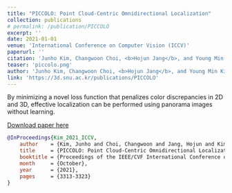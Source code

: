 ```yaml
---
title: "PICCOLO: Point Cloud-Centric Omnidirectional Localization"
collection: publications
# permalink: /publication/PICCOLO
excerpt: ''
date: 2021-01-01
venue: 'International Conference on Computer Vision (ICCV)'
paperurl: ''
citation: 'Junho Kim, Changwoon Choi, <b>Hojun Jang</b>, and Young Min Kim, PICCOLO: Point Cloud-Centric Omnidirectional Localization, in <i>Proceedings of the IEEE/CVF International Conference on Computer Vision (ICCV)</i>, 2021.'
teaser: 'piccolo.png'
author: 'Junho Kim, Changwoon Choi, <b>Hojun Jang</b>, and Young Min Kim'
link: 'https://3d.snu.ac.kr/publications/PICCOLO'
---
```

By minimizing a novel loss function that penalizes color discrepancies in 2D and 3D, effective localization can be performed using panorama images without learning.

[Download paper here](https://openaccess.thecvf.com/content/ICCV2021/html/Kim_PICCOLO_Point_Cloud-Centric_Omnidirectional_Localization_ICCV_2021_paper.html)

```bibtex
@InProceedings{Kim_2021_ICCV,
    author    = {Kim, Junho and Choi, Changwoon and Jang, Hojun and Kim, Young Min},
    title     = {PICCOLO: Point Cloud-Centric Omnidirectional Localization},
    booktitle = {Proceedings of the IEEE/CVF International Conference on Computer Vision (ICCV)},
    month     = {October},
    year      = {2021},
    pages     = {3313-3323}
}
```